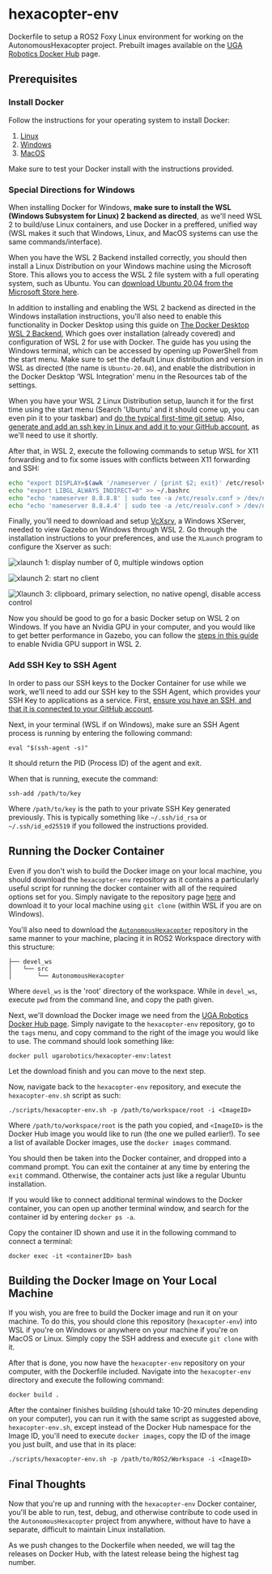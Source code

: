# hexacopter-env

Dockerfile to setup a ROS2 Foxy Linux environment for working on the AutonomousHexacopter project. Prebuilt images available on the [UGA Robotics Docker Hub](https://hub.docker.com/orgs/ugarobotics) page.

## Prerequisites

### Install Docker

Follow the instructions for your operating system to install Docker:

1. [Linux](https://docs.docker.com/engine/install/)
2. [Windows](https://docs.docker.com/docker-for-windows/install/)
3. [MacOS](https://docs.docker.com/docker-for-mac/install/)

Make sure to test your Docker install with the instructions provided.

### Special Directions for Windows

When installing Docker for Windows, **make sure to install the WSL (Windows Subsystem for Linux) 2 backend as directed**, as we'll need WSL 2 to build/use Linux containers, and use Docker in a preffered, unified way (WSL makes it such that Windows, Linux, and MacOS systems can use the same commands/interface). 

When you have the WSL 2 Backend installed correctly, you should then install a Linux Distribution on your Windows machine using the Microsoft Store. This allows you to access the WSL 2 file system with a full operating system, such as Ubuntu. You can [download Ubuntu 20.04 from the Microsoft Store here](https://www.microsoft.com/en-us/p/ubuntu-2004-lts/9n6svws3rx71?activetab=pivot:overviewtab).

In addition to installing and enabling the WSL 2 backend as directed in the Windows installation instructions, you'll also need to enable this functionality in Docker Desktop using this guide on [The Docker Desktop WSL 2 Backend](https://docs.docker.com/docker-for-windows/wsl/#download), Which goes over installation (already covered) and configuration of WSL 2 for use with Docker. The guide has you using the Windows terminal, which can be accessed by opening up PowerShell from the start menu. Make sure to set the default Linux distribution and version in WSL as directed (the name is `Ubuntu-20.04`), and enable the distribution in the Docker Desktop 'WSL Integration' menu in the Resources tab of the settings.

When you have your WSL 2 Linux Distribution setup, launch it for the first time using the start menu (Search 'Ubuntu' and it should come up, you can even pin it to your taskbar) and [do the typical first-time git setup](https://git-scm.com/book/en/v2/Getting-Started-First-Time-Git-Setup). Also, [generate and add an ssh key in Linux and add it to your GitHub account](https://docs.github.com/en/github/authenticating-to-github/generating-a-new-ssh-key-and-adding-it-to-the-ssh-agent), as we'll need to use it shortly.

After that, in WSL 2, execute the following commands to setup WSL for X11 forwarding and to fix some issues with conflicts between X11 forwarding and SSH:
```bash
echo "export DISPLAY=$(awk '/nameserver / {print $2; exit}' /etc/resolv.conf 2>/dev/null):0" >> ~/.bashrc
echo "export LIBGL_ALWAYS_INDIRECT=0" >> ~/.bashrc
echo "echo 'nameserver 8.8.8.8' | sudo tee -a /etc/resolv.conf > /dev/null" >> ~/.bashrc
echo "echo 'nameserver 8.8.4.4' | sudo tee -a /etc/resolv.conf > /dev/null" >> ~/.bashrc
```

Finally, you'll need to download and setup [VcXsrv](https://sourceforge.net/projects/vcxsrv/), a Windows XServer, needed to view Gazebo on Windows through WSL 2. Go through the installation instructions to your preferences, and use the `XLaunch` program to configure the Xserver as such:

![xlaunch 1: display number of 0, multiple windows option](resources/xlaunch1.PNG)

![xlaunch 2: start no client](resources/xlaunch2.PNG)

![Xlaunch 3: clipboard, primary selection, no native opengl, disable access control](resources/xlaunch3.PNG)

Now you should be good to go for a basic Docker setup on WSL 2 on Windows. If you have an Nvidia GPU in your computer, and you would like to get better performance in Gazebo, you can follow the [steps in this guide](https://docs.microsoft.com/en-us/windows/win32/direct3d12/gpu-cuda-in-wsl) to enable Nvidia GPU support in WSL 2.
 
### Add SSH Key to SSH Agent

In order to pass our SSH keys to the Docker Container for use while we work, we'll need to add our SSH key to the SSH Agent, which provides your SSH Key to applications as a service. First, [ensure you have an SSH, and that it is connected to your GitHub account](https://docs.github.com/en/github/authenticating-to-github/generating-a-new-ssh-key-and-adding-it-to-the-ssh-agent). 

Next, in your terminal (WSL if on Windows), make sure an SSH Agent process is running by entering the following command:
```
eval "$(ssh-agent -s)"
```

It should return the PID (Process ID) of the agent and exit.

When that is running, execute the command:
```
ssh-add /path/to/key
```

Where `/path/to/key` is the path to your private SSH Key generated previously. This is typically something like `~/.ssh/id_rsa` or `~/.ssh/id_ed25519` if you followed the instructions provided.

## Running the Docker Container

Even if you don't wish to build the Docker image on your local machine, you should download the `hexacopter-env` repository as it contains a particularly useful script for running the docker container with all of the required options set for you. Simply navigate to the repository page [here](https://github.com/uga-robotics/hexacopter-env) and download it to your local machine using `git clone` (within WSL if you are on Windows).

You'll also need to download the [`AutonomousHexacopter`](git@github.com:uga-robotics/AutonomousHexacopter.git) repository in the same manner to your machine, placing it in ROS2 Workspace directory with this structure:
```
├── devel_ws
│   └── src
│       └── AutonomousHexacopter
```
Where `devel_ws` is the 'root' directory of the workspace. While in `devel_ws`, execute `pwd` from the command line, and copy the path given.

Next, we'll download the Docker image we need from the [UGA Robotics Docker Hub page](https://hub.docker.com/orgs/ugarobotics). Simply navigate to the `hexacopter-env` repository, go to the `tags` menu, and copy command to the right of the image you would like to use. The command should look something like:
```
docker pull ugarobotics/hexacopter-env:latest
```

Let the download finish and you can move to the next step.

Now, navigate back to the `hexacopter-env` repository, and execute the `hexacopter-env.sh` script as such:
```
./scripts/hexacopter-env.sh -p /path/to/workspace/root -i <ImageID>
```

Where `/path/to/workspace/root` is the path you copied, and `<ImageID>` is the Docker Hub image you would like to run (the one we pulled earlier!). To see a list of available Docker images, use the `docker images`
command.

You should then be taken into the Docker container, and dropped into a command prompt. You can exit the container at any time by entering the `exit` command. Otherwise, the container acts just like a regular Ubuntu installation.

If you would like to connect additional terminal windows to the Docker container, you can open up another terminal window, and search for the container id by entering `docker ps -a`.

Copy the container ID shown and use it in the following command to connect a terminal:
```
docker exec -it <containerID> bash
```

## Building the Docker Image on Your Local Machine

If you wish, you are free to build the Docker image and run it on your machine. To do this, you should clone this repository (`hexacopter-env`) into WSL if you're on Windows or anywhere on your machine if you're on MacOS or Linux. Simply copy the SSH address and execute `git clone` with it.

After that is done, you now have the `hexacopter-env` repository on your computer, with the Dockerfile included. Navigate into the `hexacopter-env` directory and execute the following command:
```
docker build .
```

After the container finishes building (should take 10-20 minutes depending on your computer), you can run it with the same script as suggested above, `hexacopter-env.sh`, except instead of the Docker Hub namespace for the Image ID, you'll need to execute `docker images`, copy the ID of the image you just built, and use that in its place:
```
./scripts/hexacopter-env.sh -p /path/to/ROS2/Workspace -i <ImageID>
```

## Final Thoughts

Now that you're up and running with the `hexacopter-env` Docker container, you'll be able to run, test, debug, and otherwise contribute to code used in the `AutonomousHexacopter` project from anywhere, without have to have a separate, difficult to maintain Linux installation.

As we push changes to the Dockerfile when needed, we will tag the releases on Docker Hub, with the latest release being the highest tag number.
